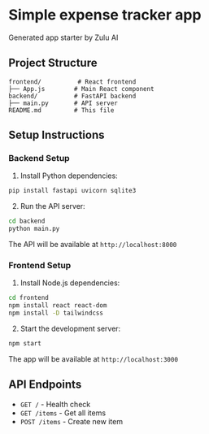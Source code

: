 # Simple expense tracker app

Generated app starter by Zulu AI

## Project Structure

```
frontend/          # React frontend
├── App.js        # Main React component
backend/          # FastAPI backend  
├── main.py       # API server
README.md         # This file
```

## Setup Instructions

### Backend Setup

1. Install Python dependencies:
```bash
pip install fastapi uvicorn sqlite3
```

2. Run the API server:
```bash
cd backend
python main.py
```

The API will be available at `http://localhost:8000`

### Frontend Setup

1. Install Node.js dependencies:
```bash
cd frontend
npm install react react-dom
npm install -D tailwindcss
```

2. Start the development server:
```bash
npm start
```

The app will be available at `http://localhost:3000`

## API Endpoints

- `GET /` - Health check
- `GET /items` - Get all items
- `POST /items` - Create new item